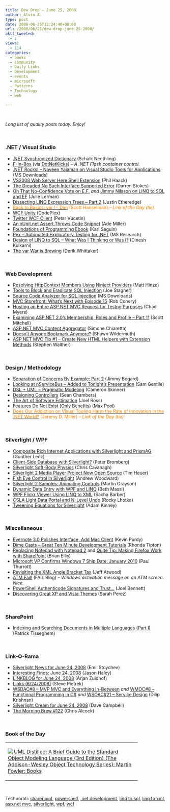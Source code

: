 ```yaml
---
title: Dew Drop – June 25, 2008
author: Alvin A.
type: post
date: 2008-06-25T12:24:40+00:00
url: /2008/06/25/dew-drop-june-25-2008/
aktt_tweeted:
  - 1
views:
  - 114
categories:
  - books
  - community
  - Daily Links
  - Development
  - events
  - microsoft
  - Patterns
  - Technology
  - web

---
```

</p> 

&#160;

_Long list of quality posts today. Enjoy!_

&#160;

### .NET / Visual Studio

  * [.NET Synchronized Dictionary][1] (Schalk Neethling)
  * [F-In-Box][2] (via [DotNetKicks][3]) _– A .NET Flash container control._
  * [.NET Rocks! &#8211; Naveen Yajaman on Visual Studio Tools for Applications][4] (MS Downloads)
  * [VS2008 Web Server Here Shell Extension][5] (Phil Haack)
  * [The Dreaded No Such Interface Supported Error][6] (Darren Stokes)
  * [Oh That No-Confidence Vote on E.F.][7]&#160;_and_&#160;[Jimmy Nilsson on LINQ to SQL and EF][8] (Julie Lerman)
  * [Dissecting LINQ Expression Trees &#8211; Part 2][9] (Justin Etheredge)
  * [<font color="#ff8000">Back to Basics: var != Dim</font>][10] <font color="#ff8000">(Scott Hanselman)<em> – Link of the Day (tie)</em></font>
  * [WCF Unity][11] (CodePlex)
  * [Twitter WCF Client][12] (Petar Vucetin)
  * [An xUnit.net Assert.Throws Code Snippet][13] (Ade Miller)
  * [Foundations of Programming Ebook][14] (Karl Seguin)
  * [Pex &#8211; Automated Exploratory Testing for .NET][15] (MS Research)
  * [Design of LINQ to SQL &#8211; What Was I Thinking or Was I?][16] (Dinesh Kulkarni)
  * [The var War is Brewing][17] (Derik Whittaker)

&#160;

### Web Development

  * [Resolving HttpContext Members Using Ninject Providers][18] (Matt Hinze)
  * [Tools to Block and Eradicate SQL Injection][19] (Joe Stagner)
  * [Source Code Analyzer for SQL Injection][20] (MS Downloads)
  * [MVC Storefront: What&#8217;s Next with Episode 15][21] (Rob Conery)
  * [Hosting an Entire ASP.NET MVC Request for Testng Purposes][22] (Chad Myers)
  * [Examining ASP.NET 2.0&#8217;s Membership, Roles and Profile &#8211; Part 11][23] (Scott Mitchell)
  * [ASP.NET MVC Content Aggregator][24] (Simone Chiaretta)
  * [Doesn&#8217;t Anyone Bookmark Anymore?][25] (Shawn Wildermuth)
  * [ASP.NET MVC Tip #1 &#8211; Create New HTML Helpers with Extension Methods][26] (Stephen Walther)

&#160;

### Design / Methodology

  * [Separation of Concerns By Example: Part 2][27] (Jimmy Bogard)
  * [Looking at nServiceBus &#8211; Added to Tonight&#8217;s Presentation][28] (Sam Gentile)
  * [DSL + UML = Pragmatic Modeling][29] (Cameron Skinner)
  * [Designing Controllers][30] (Sean Chambers)
  * [The Art of Software Estimation][31] (Joel Ross)
  * [Features Do Not Exist (Only Benefits)][32] (Max Pool)
  * [<font color="#ff8000">Does Our Addiction on Visual Tooling Harm the Rate of Innovation in the .NET World?</font>][33] <font color="#ff8000">(Jeremy D. Miller) <em>– Link of the Day (tie)</em></font>

&#160;

### Silverlight / WPF

  * [Composite Rich Internet Applications with Silverlight and PrismAG][34] (Gunther Lenz)
  * [Client-Side Database with Silverlight?][35] (Peter Bromberg)
  * [Silverlight Soft-Body Physics][36] (Chris Cavanagh)
  * [Silverlight 2 Media Player Project Now Open Source][37] (Tim Heuer)
  * [Fish Eye Control in Silverlight][38] (Andrew Woodward)
  * [Silverlight 2 Samples: Animating Controls][39] (Martin Grayson)
  * [Dynamic Data Entry with WPF and LINQ][40] (Beth Massi)
  * [WPF Flickr Viewer Using LINQ to XML][41] (Sacha Barber)
  * [CSLA Light Data Portal and N-Level Undo][42] (Rocky Lhotka)
  * [Tweening Equations for Silverlight][43] (Adam Kinney)

&#160;

### Miscellaneous

  * [Evernote 3.0 Polishes Interface, Add Mac Client][44] (Kevin Purdy)
  * [Dime Casts &#8211; Great Ten Minute Development Tutorials][45] (Rhonda Tipton)
  * [Replacing Notepad with Notepad 2][46] and [Quite Tip: Making Firefox Work with SharePoint][47] (Brian Ellis)
  * [Microsoft VP Confirms Windows 7 Ship Date: January 2010][48] (Paul Thurrott)
  * [Revisiting the XML Angle Bracket Tax][49] (Jeff Atwood)
  * [ATM Fail!][50] (FAIL Blog) _– Windows activation message on an ATM screen. Nice._
  * [PowerShell Authenticode Signatures and Trust&#8230;][51] (Joel Bennett)
  * [Discovering Great XP and Vista Themes][52] (Sarah Perez)

&#160;

### SharePoint

  * [Indexing and Searching Documents in Multiple Languages (Part I)][53] (Patrick Tisseghem)

&#160;

### Link-O-Rama

  * [Silverlight News for June 24, 2008][54] (Emil Stoychev)
  * [Interesting Finds: June 24, 2008][55] (Jason Haley)
  * [LINKBLOG for June 24, 2008][56] (Arjan Zuidhof)
  * [Links (6/24/2008)][57] (Steve Pietrek)
  * [WSDAC#8 &#8211; MVP MVC and Everything In-Between][58]&#160;_and_&#160;[WMOC#8 &#8211; Functional Programming in C#][59]&#160;_and_ [WSOAC#21 &#8211; Service Design][60] (Dilip Krishnan)
  * [Silverlight Cream for June 24, 2008][61] (Dave Campbell)
  * [The Morning Brew #122][62] (Chris Alcock)

&#160;

### Book of the Day

<div class="wlWriterSmartContent" id="scid:7dc1bd33-94bd-46fd-a20b-0131235bcd47:40d1eacc-742c-484f-b2a2-15a41fa3d15a" style="padding-right: 0px; display: inline; padding-left: 0px; float: none; padding-bottom: 0px; margin: 0px; padding-top: 0px">
  <table cellspacing="0" cellpadding="2" width="400" border="0" unselectable="on">
    <tr>
      <td valign="top" width="400">
        <p>
          <a title="UML Distilled: A Brief Guide to the Standard Object Modeling Language (3rd Edition) (The Addison-Wesley Object Technology Series): Martin Fowler: Books" href="http://www.amazon.com/exec/obidos/ASIN/0321193687/alvinashcraft-20"><img data-recalc-dims="1" decoding="async" src="https://i0.wp.com/images.amazon.com/images/P/0321193687.01.MZZZZZZZ.jpg?w=660" border="0" align="left" style="float:left" />UML Distilled: A Brief Guide to the Standard Object Modeling Language (3rd Edition) (The Addison-Wesley Object Technology Series): Martin Fowler: Books</a>
        </p>
      </td>
    </tr>
  </table>
</div>

&#160;

<div class="wlWriterSmartContent" id="scid:C16BAC14-9A3D-4c50-9394-FBFEF7A93539:9b1dc18c-e55f-4005-b68e-1be5105fec74" style="padding-right: 0px; display: inline; padding-left: 0px; float: none; padding-bottom: 0px; margin: 0px; padding-top: 0px">
  <!--dotnetkickit-->
</div>

<div class="wlWriterSmartContent" id="scid:d7bf807d-7bb0-458a-811f-90c51817d5c2:4b9190c2-bdc1-4fc3-9169-57c492bf1cd3" style="padding-right: 0px; display: inline; padding-left: 0px; float: none; padding-bottom: 0px; margin: 0px; padding-top: 0px">
  <p>
    <span class="TagSite">Technorati:</span> <a href="http://technorati.com/tag/sharepoint" rel="tag" class="tag">sharepoint</a>, <a href="http://technorati.com/tag/powershell" rel="tag" class="tag">powershell</a>, <a href="http://technorati.com/tag/.net+development" rel="tag" class="tag">.net development</a>, <a href="http://technorati.com/tag/linq+to+sql" rel="tag" class="tag">linq to sql</a>, <a href="http://technorati.com/tag/linq+to+xml" rel="tag" class="tag">linq to xml</a>, <a href="http://technorati.com/tag/asp.net+mvc" rel="tag" class="tag">asp.net mvc</a>, <a href="http://technorati.com/tag/silverlight" rel="tag" class="tag">silverlight</a>, <a href="http://technorati.com/tag/wpf" rel="tag" class="tag">wpf</a>, <a href="http://technorati.com/tag/wcf" rel="tag" class="tag">wcf</a><br /><!-- StartInsertedTags: sharepoint, powershell, .net development, linq to sql, linq to xml, asp.net mvc, silverlight, wpf, wcf :EndInsertedTags -->
  </p>
</div>

 [1]: http://dotnet.dzone.com/tips/net-synchronised-dictionary
 [2]: http://f-in-box.com/dotnet/
 [3]: http://www.dotnetkicks.com/products/Flash_Component_for_NET
 [4]: http://www.microsoft.com/downloads/details.aspx?familyid=0ba75741-92f4-46d8-b0cd-a02163b1e6eb&displaylang=en&tm
 [5]: http://haacked.com/archive/2008/06/24/vs2008-web-server-here-shell-extension.aspx
 [6]: http://visualstudiohacks.com/tips/the-dreaded-no-such-interface-supported-error/
 [7]: http://www.thedatafarm.com/blog/2008/06/24/ohthatnoconfidencevoteonef.aspx
 [8]: http://www.thedatafarm.com/blog/2008/06/24/JimmyNilssonOnLINQToSQLAndEF.aspx
 [9]: http://www.codethinked.com/post/2008/06/Dissecting-Linq-Expression-Trees---Part-2.aspx
 [10]: http://www.hanselman.com/blog/BackToBasicsVarDim.aspx
 [11]: http://www.codeplex.com/wcfunity
 [12]: http://blogs.vertigo.com/personal/petar/Blog/Lists/Posts/Post.aspx?ID=25
 [13]: http://www.ademiller.com/blogs/tech/2008/06/xunit-assertthrows-snippet/?&owa_from=feed&owa_sid=
 [14]: http://codebetter.com/blogs/karlseguin/archive/2008/06/24/foundations-of-programming-ebook.aspx
 [15]: http://research.microsoft.com/research/downloads/Details/d2279651-851f-4d7a-bf05-16fd7eb26559/Details.aspx
 [16]: http://blogs.msdn.com/dinesh.kulkarni/archive/2008/06/24/design-of-linq-to-sql-and-core-linq-what-were-we-thinking.aspx
 [17]: http://devlicio.us/blogs/derik_whittaker/archive/2008/06/25/the-var-war-is-brewing.aspx
 [18]: http://mhinze.com/httpcontext-ninject-providers/
 [19]: http://www.misfitgeek.com/Tools+To+Block+And+Eradicate+SQL+Injection.aspx
 [20]: http://www.microsoft.com/downloads/details.aspx?familyid=58a7c46e-a599-4fcb-9ab4-a4334146b6ba&displaylang=en&tm
 [21]: http://blog.wekeroad.com/mvc-storefront/mvc-storefront-what-s-next-with-episode-15/
 [22]: http://www.lostechies.com/blogs/chad_myers/archive/2008/06/24/hosting-an-entire-asp-net-mvc-request-for-testing-purposes.aspx
 [23]: http://aspnet.4guysfromrolla.com/articles/062508-1.aspx
 [24]: http://codeclimber.net.nz/archive/2008/06/25/ASP.NET-MVC-content-aggregator.aspx
 [25]: http://adoguy.com/2008/06/25/Doesn_t_Anyone_Bookmark_Anymore.aspx
 [26]: http://weblogs.asp.net/stephenwalther/archive/2008/06/13/asp-net-mvc-tip-1-creating-new-html-helpers-with-extension-methods.aspx
 [27]: http://www.lostechies.com/blogs/jimmy_bogard/archive/2008/06/24/separation-of-concerns-by-example-part-2.aspx
 [28]: http://samgentile.com/blogs/samgentile/archive/2008/06/24/looking-at-nservicebus-added-to-tonight-s-presentation.aspx
 [29]: http://blogs.msdn.com/camerons/archive/2008/06/25/dsl-uml-pragmatic-modeling.aspx
 [30]: http://www.lostechies.com/blogs/sean_chambers/archive/2008/06/24/designing-controllers.aspx
 [31]: http://www.rosscode.com/blog/index.php?title=the_art_of_software_estimation&more=1&c=1&tb=1&pb=1
 [32]: http://www.codesqueeze.com/features-do-not-exist-only-benefits/
 [33]: http://codebetter.com/blogs/jeremy.miller/archive/2008/06/24/does-our-addiction-on-visual-tooling-harm-the-rate-of-innovation-in-the-net-world.aspx
 [34]: http://dotnet.dzone.com/announcements/composite-rich-internet-applic-0
 [35]: http://petesbloggerama.blogspot.com/2008/06/client-side-database-with-silverlight.html
 [36]: http://chriscavanagh.wordpress.com/2008/06/24/silverlight-soft-body-physics/
 [37]: http://timheuer.com/blog/archive/2008/06/24/silverlight-media-player-goes-open-source.aspx
 [38]: http://www.21apps.com/2008/06/fish-eye-control-in-silverlight.html
 [39]: http://blogs.msdn.com/mgrayson/archive/2008/06/23/silverlight-2-samples-animating-controls.aspx
 [40]: http://blogs.msdn.com/bethmassi/archive/2008/06/24/dynamic-data-entry-with-wpf-and-linq.aspx
 [41]: http://www.codeproject.com/KB/WPF/WPFFlickr.aspx
 [42]: http://www.lhotka.net/weblog/CSLALightDataPortalAndNlevelUndo.aspx
 [43]: http://adamkinney.com/blog/341/default.aspx
 [44]: http://lifehacker.com/396909/evernote-30-polishes-interface-adds-mac-client
 [45]: http://rtipton.wordpress.com/2008/06/24/dimecasts-great-ten-minute-development-tutorials/
 [46]: http://blogs.vertigo.com/personal/bellis/Blog/Lists/Posts/Post.aspx?List=5713bd5d-0090-40e9-a6c4-c117651476f2&ID=31
 [47]: http://blogs.vertigo.com/personal/bellis/Blog/Lists/Posts/Post.aspx?List=5713bd5d-0090-40e9-a6c4-c117651476f2&ID=32
 [48]: http://community.winsupersite.com/blogs/paul/archive/2008/06/24/microsoft-vp-confirms-windows-7-ship-date-january-2010.aspx
 [49]: http://www.codinghorror.com/blog/archives/001139.html
 [50]: http://failblog.org/2008/06/25/atm-fail/
 [51]: http://huddledmasses.org/powershell-authenticode-signatures-and-trust/
 [52]: http://on10.net/blogs/sarahintampa/Discovering-Great-XP-and-Vista-Themes/
 [53]: http://www.u2u.info/Blogs/Patrick/Lists/Posts/Post.aspx?List=91f6455c-4448-4303-8a38-b1722e1522d1&ID=1804
 [54]: http://www.silverlightshow.net/news/Silverlight-news-for-June-24-2008.aspx
 [55]: http://jasonhaley.com/blog/archive/2008/06/24/141902.aspx
 [56]: http://www.arjansworld.com/2008/06/24/linkblog-for-june-24-2008/
 [57]: http://spietrek.blogspot.com/2008/06/links-6242008.html
 [58]: http://itknowledgeexchange.techtarget.com/serviceendpoint/wsdac-sharp-8-mvp-mvc-and-everything-in-between/
 [59]: http://itknowledgeexchange.techtarget.com/serviceendpoint/wmoc-sharp-8-functional-programming-in-c-sharp/
 [60]: http://itknowledgeexchange.techtarget.com/serviceendpoint/wsoac-sharp-21-service-design/
 [61]: http://geekswithblogs.net/WynApseTechnicalMusings/archive/2008/06/24/123151.aspx
 [62]: http://blog.cwa.me.uk/2008/06/25/the-morning-brew-122/